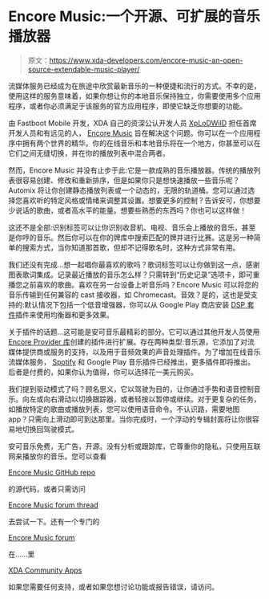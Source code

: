 # Encore Music:一个开源、可扩展的音乐播放器

> 原文：<https://www.xda-developers.com/encore-music-an-open-source-extendable-music-player/>

流媒体服务已经成为在旅途中欣赏最新音乐的一种便捷和流行的方式。不幸的是，使用这样的服务意味着，如果你想让你的本地音乐保持独立，你需要使用多个应用程序，或者你必须满足于该服务的官方应用程序，即使它缺乏你想要的功能。

由 Fastboot Mobile 开发，XDA 自己的资深公认开发人员 [XpLoDWilD](http://forum.xda-developers.com/member.php?u=2162789) 担任首席开发人员和有远见的人， [Encore Music](http://www.encoremusic.io/) 旨在解决这个问题。你可以在一个应用程序中拥有两个世界的精华。你的在线音乐和本地音乐将在一个地方，你甚至可以在它们之间无缝切换，并在你的播放列表中混合两者。

[](http://www.xda-developers.com/wp-content/uploads/2015/08/Encore_Welcome.png)

[](http://www.xda-developers.com/wp-content/uploads/2015/08/Encore_Welcome.png)[](http://www.xda-developers.com/wp-content/uploads/2015/08/Encore_Now.png)

然而，Encore Music 并没有止步于此:它是一款成熟的音乐播放器。传统的播放列表很容易创建、修改和重新排序，但是如果你只是想快速播放一些音乐呢？Automix 将让你创建静态播放列表或一个动态的，无限的轨道桶。您可以通过选择您喜欢听的特定风格或情绪来调整其设置。想要更多的控制？告诉安可，你想要少说话的歌曲，或者高水平的能量。想要些熟悉的东西吗？你也可以这样做！

这还不是全部:识别标签可以让你识别收音机、电视、音乐会上播放的音乐，甚至是你哼的音乐。然后你可以在你的牌库中搜索匹配的牌并进行比赛。这是另一种简单的搜索方式，当你知道那首歌，但却不记得歌名时，这种方式非常有用。

我们还没有完成…想一起唱你最喜欢的歌吗？歌词标签可以让你做到这一点，感谢图表歌词集成。记录最近播放的音乐怎么样？只需转到“历史记录”选项卡，即可重播您之前喜欢的歌曲。喜欢在另一台设备上听音乐吗？Encore Music 可以将您的音乐传输到任何兼容的 cast 接收器，如 Chromecast。音效？是的，这也是受支持的:默认情况下包括一个低音增强器，你可以从 Google Play 商店安装 [DSP 套件](http://forum.xda-developers.com/apps/encore-music/dsp-suite-plug-encore-music-t3176091)插件来使用均衡器和更多效果。

关于插件的话题…这可能是安可音乐最精彩的部分。它可以通过其他开发人员使用 [Encore Provider 库](https://github.com/fastbootmobile/encore-providerlib)创建的插件进行扩展。存在两种类型:音乐源，它添加了对流媒体提供商或服务的支持，以及用于音频效果的声音处理插件。为了增加在线音乐流媒体服务， [Spotify](http://forum.xda-developers.com/apps/encore-music/spotify-provider-encore-music-t3176022) 和 Google Play 音乐插件已经推出，更多插件即将推出。后者是付费的，如果你认为值得，你可以选择花一美元购买。

[](http://www.xda-developers.com/wp-content/uploads/2015/08/Encore_Providers.png)

[](http://www.xda-developers.com/wp-content/uploads/2015/08/Encore_Providers.png)[](http://www.xda-developers.com/wp-content/uploads/2015/08/Encore_DSP.png)

我们提到驱动模式了吗？顾名思义，它以驾驶为目的，让你通过手势和语音控制音乐。向左或向右滑动以切换跟踪器，或者轻按以暂停或继续。对于更复杂的任务，如播放特定的歌曲或播放列表，您可以使用语音命令。不认识路，需要地图 app？只需向上滑动即可到达那里。当你完成时，一个浮动的专辑封面将让你很容易地切换回驾驶模式。

[](http://www.xda-developers.com/wp-content/uploads/2015/08/Encore_Drive.png)

[](http://www.xda-developers.com/wp-content/uploads/2015/08/Encore_Drive.png)[](http://www.xda-developers.com/wp-content/uploads/2015/08/Encore_Maps.png)

安可音乐免费，无广告，开源。没有分析或跟踪库，它尊重你的隐私，只使用互联网来播放你的音乐。您可以查看

[Encore Music GitHub repo](https://github.com/fastbootmobile/encore)

的源代码，或者只需访问

[Encore Music forum thread](http://forum.xda-developers.com/apps/encore-music/encore-music-to-experience-music-t3166515)

去尝试一下。还有一个专门的

[Encore Music forum](http://forum.xda-developers.com/apps/encore-music)

在……里

[XDA Community Apps](http://forum.xda-developers.com/apps)

如果您需要任何支持，或者如果您想讨论功能或报告错误，请访问。